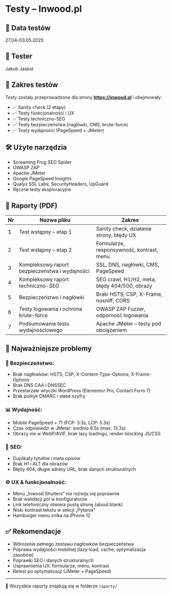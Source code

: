 # Testy – Inwood.pl

## 📅 Data testów
27.04–03.05.2025

## 👤 Tester
Jakub Jaskot

## 🧪 Zakres testów

Testy zostały przeprowadzone dla strony **https://inwood.pl** i obejmowały:

- ✅ Sanity check (2 etapy)
- ✅ Testy funkcjonalności i UX
- ✅ Testy techniczno-SEO
- ✅ Testy bezpieczeństwa (nagłówki, CMS, brute-force)
- ✅ Testy wydajności (PageSpeed + JMeter)

## 🛠 Użyte narzędzia

- Screaming Frog SEO Spider
- OWASP ZAP
- Apache JMeter
- Google PageSpeed Insights
- Qualys SSL Labs, SecurityHeaders, UpGuard
- Ręczne testy eksploracyjne

## 📄 Raporty (PDF)

| Nr | Nazwa pliku | Zakres |
|----|-------------|--------|
| 1 | Test wstępny – etap 1 | Sanity check, działanie strony, błędy UX |
| 2 | Test wstępny – etap 2 | Formularze, responsywność, kontrast, menu |
| 3 | Kompleksowy raport bezpieczeństwa i wydajności | SSL, DNS, nagłówki, CMS, PageSpeed |
| 4 | Kompleksowy raport techniczno-SEO | SEO crawl, H1/H2, meta, błędy 404/500, obrazy |
| 5 | Bezpieczeństwo i nagłówki | Braki HSTS, CSP, X-Frame, nosniff, CORS |
| 6 | Testy logowania i ochrona brute-force | OWASP ZAP Fuzzer, odporność logowania |
| 7 | Podsumowanie testu wydajnościowego | Apache JMeter – testy pod obciążeniem |

## 🐞 Najważniejsze problemy

### 🔐 Bezpieczeństwo:
- Brak nagłówków: HSTS, CSP, X-Content-Type-Options, X-Frame-Options
- Brak DNS CAA i DNSSEC
- Przestarzałe wtyczki WordPress (Elementor Pro, Contact Form 7)
- Brak polityk DMARC i słabe szyfry

### 📊 Wydajność:
- Mobile PageSpeed = 71 (FCP: 3.3s, LCP: 5.3s)
- Czas odpowiedzi w JMeter: średnio 8.5s (max: 13.3s)
- Obrazy nie w WebP/AVIF, brak lazy loadingu, render-blocking JS/CSS

### 🧩 SEO:
- Duplikaty tytułów i meta opisów
- Brak H1 i ALT dla obrazów
- Błędy 404, długie adresy URL, brak danych strukturalnych

### ⚙ UX & funkcjonalność:
- Menu „Inwood Shutters” nie rozwija się poprawnie
- Brak walidacji pól w konfiguratorze
- Link telefoniczny otwiera pustą stronę (about:blank)
- Niski kontrast tekstu w sekcji „Pytania”
- Hamburger menu znika na iPhone 12

## ✅ Rekomendacje
- Wdrożenie pełnego zestawu nagłówków bezpieczeństwa
- Poprawa wydajności mobilnej (lazy-load, cache, optymalizacja zasobów)
- Poprawki SEO i danych strukturalnych
- Usprawnienia UX: formularze, menu, kontrast
- Retest po optymalizacji (JMeter + PageSpeed)

---

📎 Wszystkie raporty znajdują się w folderze `raporty/`
